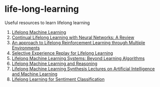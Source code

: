 # life-long-learning
Useful resources to learn lifelong learning


1. [Lifelong Machine Learning](https://www.cs.uic.edu/~liub/lifelong-machine-learning-draft.pdf)<br />
2. [Continual Lifelong Learning with Neural Networks: A Review](https://arxiv.org/abs/1802.07569)<br />
3. [An approach to Lifelong Reinforcement Learning through Multiple Environments](http://fumihide-tanaka.org/lab/content/files/research/Tanaka_EWLR-97.pdf)<br />
4. [Selective Experience Replay for Lifelong Learning](https://www.aaai.org/ocs/index.php/AAAI/AAAI18/paper/viewFile/16054/16703)<br />
5. [Lifelong Machine Learning Systems: Beyond Learning Algorithms](https://pdfs.semanticscholar.org/c4c2/97628ce68ebe14f5270313aef25c4dee9d6f.pdf)<br />
6. [Lifelong Machine Learning and Reasoning](https://www.researchgate.net/publication/286920204_Lifelong_Machine_Learning_and_Reasoning)<br />
7. [Lifelong Machine Learning Synthesis Lectures on Artificial Intelligence and Machine Learning](http://www.morganclaypoolpublishers.com/catalog_Orig/samples/9781627058773_sample.pdf)<br />
8. [Lifelong Learning for Sentiment Classification](https://arxiv.org/pdf/1801.02808.pdf)<br />
